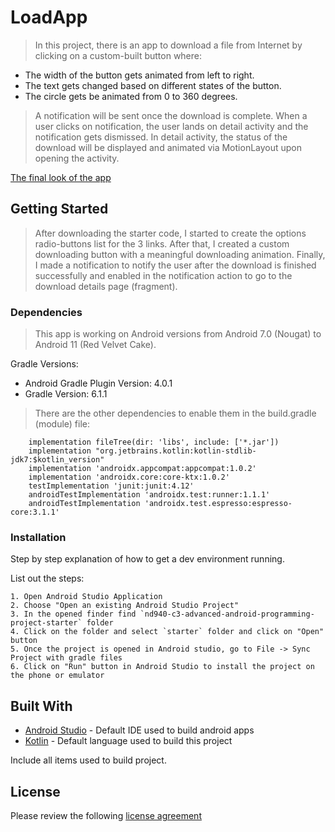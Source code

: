# LoadApp

> In this project, there is an app to download a file from Internet by clicking on a custom-built button where:
 - The width of the button gets animated from left to right.
 - The text gets changed based on different states of the button.
 - The circle gets be animated from 0 to 360 degrees.

> A notification will be sent once the download is complete. When a user clicks on notification, the user lands on detail activity and the notification gets dismissed. In detail activity, the status of the download will be displayed and animated via MotionLayout upon opening the activity.

[The final look of the app](https://gph.is/g/Zywmnre)


## Getting Started

> After downloading the starter code, I started to create the options radio-buttons list for the 3 links. After that, I created a custom downloading button with a meaningful downloading animation. Finally, I made a notification to notify the user after the download is finished successfully and enabled in the notification action to go to the download details page (fragment).

### Dependencies
> This app is working on Android versions from Android 7.0 (Nougat) to Android 11 (Red Velvet Cake).

Gradle Versions:
 - Android Gradle Plugin Version: 4.0.1
 - Gradle Version: 6.1.1

> There are the other dependencies to enable them in the build.gradle (module) file:

```
    implementation fileTree(dir: 'libs', include: ['*.jar'])
    implementation "org.jetbrains.kotlin:kotlin-stdlib-jdk7:$kotlin_version"
    implementation 'androidx.appcompat:appcompat:1.0.2'
    implementation 'androidx.core:core-ktx:1.0.2'
    testImplementation 'junit:junit:4.12'
    androidTestImplementation 'androidx.test:runner:1.1.1'
    androidTestImplementation 'androidx.test.espresso:espresso-core:3.1.1'
```

### Installation

Step by step explanation of how to get a dev environment running.

List out the steps:

```
1. Open Android Studio Application
2. Choose "Open an existing Android Studio Project"
3. In the opened finder find `nd940-c3-advanced-android-programming-project-starter` folder
4. Click on the folder and select `starter` folder and click on "Open" button
5. Once the project is opened in Android studio, go to File -> Sync Project with gradle files
6. Click on "Run" button in Android Studio to install the project on the phone or emulator
```

## Built With

* [Android Studio](https://developer.android.com/studio) - Default IDE used to build android apps
* [Kotlin](https://kotlinlang.org/) - Default language used to build this project

Include all items used to build project.

## License
Please review the following [license agreement](https://bumptech.github.io/glide/dev/open-source-licenses.html)
